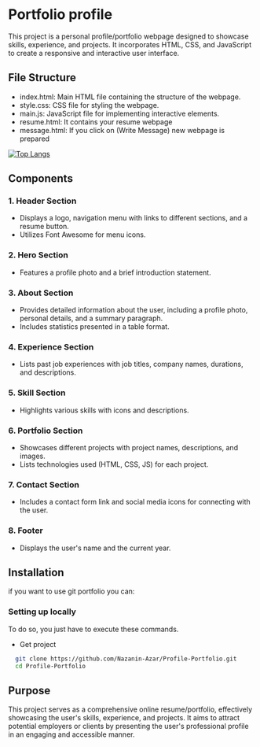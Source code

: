 
# Portfolio profile

This project is a personal profile/portfolio webpage designed to showcase skills, experience, and projects. It incorporates HTML, CSS, and JavaScript to create a responsive and interactive user interface.

## File Structure

- index.html: Main HTML file containing the structure of the webpage.
- style.css: CSS file for styling the webpage.
- main.js: JavaScript file for implementing interactive elements.
- resume.html: It contains your resume webpage 
- message.html: If you click on (Write Message) new webpage is prepared

[![Top Langs](https://github-readme-stats.vercel.app/api/top-langs/?username=Nazanin-Azar&layout=donut-vertical)](https://github.com/anuraghazra/github-readme-stats)
## Components

### 1. Header Section
- Displays a logo, navigation menu with links to different sections, and a resume button.
- Utilizes Font Awesome for menu icons.

### 2. Hero Section
- Features a profile photo and a brief introduction statement.

### 3. About Section
- Provides detailed information about the user, including a profile photo, personal details, and a summary paragraph.
- Includes statistics presented in a table format.

### 4. Experience Section
- Lists past job experiences with job titles, company names, durations, and descriptions.

### 5. Skill Section
- Highlights various skills with icons and descriptions.

### 6. Portfolio Section
- Showcases different projects with project names, descriptions, and images.
- Lists technologies used (HTML, CSS, JS) for each project.

### 7. Contact Section
- Includes a contact form link and social media icons for connecting with the user.

### 8. Footer
- Displays the user's name and the current year.




## Installation

if you want to use git portfolio you can:



### Setting up locally
To do so, you just have to execute these commands.

- Get project

```bash
  git clone https://github.com/Nazanin-Azar/Profile-Portfolio.git
  cd Profile-Portfolio
```

## Purpose

This project serves as a comprehensive online resume/portfolio, effectively showcasing the user's skills, experience, and projects. It aims to attract potential employers or clients by presenting the user's professional profile in an engaging and accessible manner.
